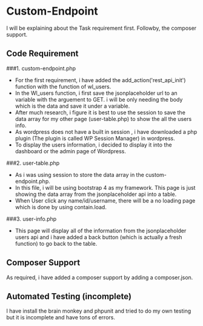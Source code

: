 # Custom-Endpoint
I will be explaining about the Task requirement first. Followby, the composer support.

## Code Requirement
###1. custom-endpoint.php 
* For the first requirement, i have added the add_action('rest_api_init') function with the function of wl_users.
* In the Wl_users function, i first save the jsonplaceholder url to an variable with the arguement to GET. i will be only needing the body which is the data and save it under a variable.
* After much research, i figure it is best to use the session to save the data array for my other page (user-table.php) to show the all the users info. 
* As wordpress does not have a built in session , i have downloaded a php plugin (The plugin is called WP Session Manager) in wordpress.
* To display the users information, i decided to display it into the dashboard or the admin page of Wordpress.

###2. user-table.php
* As i was using session to store the data array in the custom-endpoint.php.
* In this file, i will be using bootstrap 4 as my framework. This page is just showing the data array from the jsonplaceholder api into a table.
* When User click any name/id/username, there will be a no loading page which is done by using contain.load.

###3. user-info.php
* This page will display all of the information from the jsonplaceholder users api and i have added a back button (which is actually a fresh function) to go back to the table.

## Composer Support
As required, i have added a composer support by adding a composer.json.

## Automated Testing (incomplete)
I have install the brain monkey and phpunit and tried to do my own testing but it is incomplete and have tons of errors.